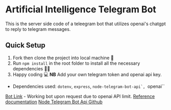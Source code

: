 # Artificial Intelligence Telegram Bot
This is the server side code of a teleegram bot that utilizes openai's chatgpt to reply to telegram messages.


## Quick Setup
1. Fork then clone the project into local machine 🍴
1. Run `npm install` in the root folder to install all the necessary dependencies 👩‍💻
1. Happy coding 💻
**NB** Add your own telegram token and openai api key.

* Dependencies used: ``dotenv``, ``express``, ``node-telegram-bot-api`, ``openai``

[Bot Link](t.me/exurbiaBot)  -  Working bot upon request due to openai API limit.
[Reference documentation](https://core.telegram.org/bots)
[Node Telegram Bot Api Github](https://github.com/yagop/node-telegram-bot-api)
